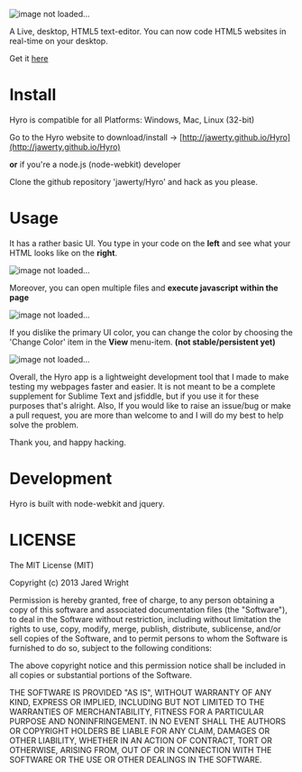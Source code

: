 ![image not loaded...](https://raw.github.com/jawerty/Hyro/master/Hyro_title.png)

A Live, desktop, HTML5 text-editor. You can now code HTML5 websites in real-time on your desktop.

Get it [here](http://jawerty.github.io/Hyro)

# Install
Hyro is compatible for all Platforms: Windows, Mac, Linux (32-bit)

Go to the Hyro website to download/install -> [http://jawerty.github.io/Hyro](http://jawerty.github.io/Hyro)

**or** if you're a node.js (node-webkit) developer

Clone the github repository 'jawerty/Hyro' and hack as you please.

# Usage 
It has a rather basic UI. You type in your code on the **left** and see what your HTML looks like on the **right**.

![image not loaded...](https://raw.github.com/jawerty/Hyro/master/screenshots/2.png)

Moreover, you can open multiple files and **execute javascript within the page**

![image not loaded...](https://raw.github.com/jawerty/Hyro/master/screenshots/4.png)

If you dislike the primary UI color, you can change the color by choosing the 'Change Color' item in the **View** menu-item. **(not stable/persistent yet)**

![image not loaded...](https://raw.github.com/jawerty/Hyro/master/screenshots/5_edit.png)

Overall, the Hyro app is a lightweight development tool that I made to make testing my webpages faster and easier. It is not meant to be a complete supplement for Sublime Text and jsfiddle, but if you use it for these purposes that's alright. Also, If you would like to raise an issue/bug or make a pull request, you are more than welcome to and I will do my best to help solve the problem.

Thank you, and happy hacking.

# Development
Hyro is built with node-webkit and jquery.

# LICENSE

The MIT License (MIT)

Copyright (c) 2013 Jared Wright

Permission is hereby granted, free of charge, to any person obtaining a copy
of this software and associated documentation files (the "Software"), to deal
in the Software without restriction, including without limitation the rights
to use, copy, modify, merge, publish, distribute, sublicense, and/or sell
copies of the Software, and to permit persons to whom the Software is
furnished to do so, subject to the following conditions:

The above copyright notice and this permission notice shall be included in
all copies or substantial portions of the Software.

THE SOFTWARE IS PROVIDED "AS IS", WITHOUT WARRANTY OF ANY KIND, EXPRESS OR
IMPLIED, INCLUDING BUT NOT LIMITED TO THE WARRANTIES OF MERCHANTABILITY,
FITNESS FOR A PARTICULAR PURPOSE AND NONINFRINGEMENT. IN NO EVENT SHALL THE
AUTHORS OR COPYRIGHT HOLDERS BE LIABLE FOR ANY CLAIM, DAMAGES OR OTHER
LIABILITY, WHETHER IN AN ACTION OF CONTRACT, TORT OR OTHERWISE, ARISING FROM,
OUT OF OR IN CONNECTION WITH THE SOFTWARE OR THE USE OR OTHER DEALINGS IN
THE SOFTWARE.
